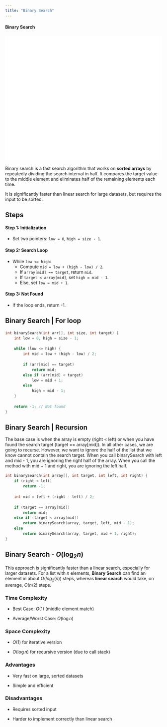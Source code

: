 ```yaml
---
title: "Binary Search"
---
```


#### Binary Search

<div style="text-align: center">
  <img src="/images/cpp/02-Algorithms/Binary-search-work.gif" height="400">
</div>

Binary search is a fast search algorithm that works on **sorted arrays** by repeatedly dividing the search interval in half. It compares the target value to the middle element and eliminates half of the remaining elements each time.

It is significantly faster than linear search for large datasets, but requires the input to be sorted.

## Steps

#### Step 1: Initialization

- Set two pointers: `low = 0`, `high = size - 1`.

#### Step 2: Search Loop

- While `low <= high`:
  - Compute `mid = low + (high - low) / 2`.
  - If `array[mid] == target`, return `mid`.
  - If `target < array[mid]`, set `high = mid - 1`.
  - Else, set `low = mid + 1`.

#### Step 3: Not Found

- If the loop ends, return -1.

## Binary Search | For loop

```c++
int binarySearch(int arr[], int size, int target) {
    int low = 0, high = size - 1;

    while (low <= high) {
        int mid = low + (high - low) / 2;

        if (arr[mid] == target)
            return mid;
        else if (arr[mid] < target)
            low = mid + 1;
        else
            high = mid - 1;
    }

    return -1; // Not found
}
```

## Binary Search | Recursion

 The base case is when the array is empty (right < left) or when you have found the search target (target == array[mid]). In all other cases, we are going to recurse. However, we want to ignore the half of the list that we know cannot contain the search target. When you call binarySearch with left and mid - 1, you are ignoring the right half of the array. When you call the method with mid + 1 and right, you are ignoring the left half.

```c++
int binarySearch(int array[], int target, int left, int right) {
    if (right < left)
        return -1;

    int mid = left + (right - left) / 2;

    if (target == array[mid])
        return mid;
    else if (target < array[mid])
        return binarySearch(array, target, left, mid - 1);
    else
        return binarySearch(array, target, mid + 1, right);
}
```

## Binary Search - $O(\log_2 n)$

This approach is significantly faster than a linear search, especially for larger datasets. For a list with *n* elements, **Binary Search** can find an element in about $O(log_2(n))$ steps, whereas **linear search** would take, on average, $O(n/2)$ steps.

### Time Complexity

* Best Case: $O(1)$ (middle element match)
- Average/Worst Case: $O(\log n)$

### Space Complexity

* $O(1)$ for iterative version
- $O(\log n)$ for recursive version (due to call stack)

### Advantages

* Very fast on large, sorted datasets
- Simple and efficient

### Disadvantages

* Requires sorted input
- Harder to implement correctly than linear search
